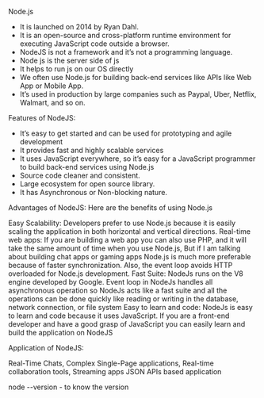 Node.js 

- It is launched on 2014 by Ryan Dahl.
- It is an open-source and cross-platform runtime environment for executing JavaScript code outside a browser.
- NodeJS is not a framework and it’s not a programming language. 
- Node js is the server side of js
- It helps to run js on our OS directly
- We often use Node.js for building back-end services like APIs like Web App or Mobile App. 
- It’s used in production by large companies such as Paypal, Uber, Netflix, Walmart, and so on.

Features of NodeJS: 

- It’s easy to get started and can be used for prototyping and agile development
- It provides fast and highly scalable services
- It uses JavaScript everywhere, so it’s easy for a JavaScript programmer to build back-end services using Node.js
- Source code cleaner and consistent.
- Large ecosystem for open source library.
- It has Asynchronous or Non-blocking nature.

Advantages of NodeJS: Here are the benefits of using Node.js 
 
Easy Scalability: Developers prefer to use Node.js because it is easily scaling the application in both horizontal and vertical directions.
Real-time web apps: If you are building a web app you can also use PHP, and it will take the same amount of time when you use Node.js, But if I am talking about building chat apps or gaming apps Node.js is much more preferable because of faster synchronization. Also, the event loop avoids HTTP overloaded for Node.js development.
Fast Suite: NodeJs runs on the V8 engine developed by Google. Event loop in NodeJs handles all asynchronous operation so NodeJs acts like a fast suite and all the operations can be done quickly like reading or writing in the database, network connection, or file system
Easy to learn and code: NodeJs is easy to learn and code because it uses JavaScript. If you are a front-end developer and have a good grasp of JavaScript you can easily learn and build the application on NodeJS

Application of NodeJS: 

Real-Time Chats,
Complex Single-Page applications,
Real-time collaboration tools,
Streaming apps
JSON APIs based application


node --version - to know the version
